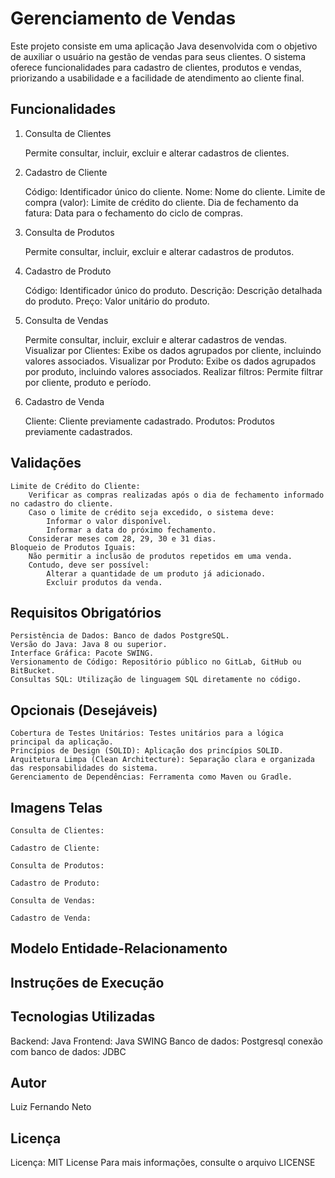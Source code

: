 # Gerenciamento de Vendas
Este projeto consiste em uma aplicação Java desenvolvida com o objetivo de auxiliar o usuário na gestão de vendas para seus clientes. O sistema oferece funcionalidades para cadastro de clientes, produtos e vendas, priorizando a usabilidade e a facilidade de atendimento ao cliente final.

## Funcionalidades
1. Consulta de Clientes

    Permite consultar, incluir, excluir e alterar cadastros de clientes.

2. Cadastro de Cliente

    Código: Identificador único do cliente.
    Nome: Nome do cliente.
    Limite de compra (valor): Limite de crédito do cliente.
    Dia de fechamento da fatura: Data para o fechamento do ciclo de compras.

3. Consulta de Produtos

    Permite consultar, incluir, excluir e alterar cadastros de produtos.

4. Cadastro de Produto

    Código: Identificador único do produto.
    Descrição: Descrição detalhada do produto.
    Preço: Valor unitário do produto.

5. Consulta de Vendas

    Permite consultar, incluir, excluir e alterar cadastros de vendas.
    Visualizar por Clientes: Exibe os dados agrupados por cliente, incluindo valores associados.
    Visualizar por Produto: Exibe os dados agrupados por produto, incluindo valores associados.
    Realizar filtros: Permite filtrar por cliente, produto e período.

6. Cadastro de Venda

    Cliente: Cliente previamente cadastrado.
    Produtos: Produtos previamente cadastrados.

## Validações
    Limite de Crédito do Cliente:
        Verificar as compras realizadas após o dia de fechamento informado no cadastro do cliente.
        Caso o limite de crédito seja excedido, o sistema deve:
            Informar o valor disponível.
            Informar a data do próximo fechamento.
        Considerar meses com 28, 29, 30 e 31 dias.
    Bloqueio de Produtos Iguais:
        Não permitir a inclusão de produtos repetidos em uma venda.
        Contudo, deve ser possível:
            Alterar a quantidade de um produto já adicionado.
            Excluir produtos da venda.

## Requisitos Obrigatórios
    Persistência de Dados: Banco de dados PostgreSQL.
    Versão do Java: Java 8 ou superior.
    Interface Gráfica: Pacote SWING.
    Versionamento de Código: Repositório público no GitLab, GitHub ou BitBucket.
    Consultas SQL: Utilização de linguagem SQL diretamente no código.

## Opcionais (Desejáveis)
    Cobertura de Testes Unitários: Testes unitários para a lógica principal da aplicação.
    Princípios de Design (SOLID): Aplicação dos princípios SOLID.
    Arquitetura Limpa (Clean Architecture): Separação clara e organizada das responsabilidades do sistema.
    Gerenciamento de Dependências: Ferramenta como Maven ou Gradle.

## Imagens Telas
    Consulta de Clientes:

    Cadastro de Cliente:

    Consulta de Produtos:

    Cadastro de Produto:

    Consulta de Vendas:

    Cadastro de Venda:

## Modelo Entidade-Relacionamento


## Instruções de Execução


## Tecnologias Utilizadas
Backend: Java
Frontend: Java SWING
Banco de dados: Postgresql
conexão com banco de dados: JDBC

## Autor
Luiz Fernando Neto

## Licença
Licença: MIT License
Para mais informações, consulte o arquivo LICENSE
